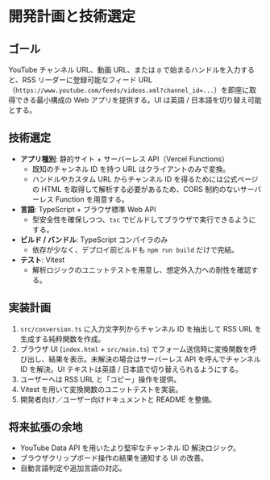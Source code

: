 # 開発計画と技術選定

## ゴール
YouTube チャンネル URL、動画 URL、または `@` で始まるハンドルを入力すると、RSS リーダーに登録可能なフィード URL（`https://www.youtube.com/feeds/videos.xml?channel_id=...`）を即座に取得できる最小構成の Web アプリを提供する。UI は英語 / 日本語を切り替え可能とする。

## 技術選定
- **アプリ種別**: 静的サイト + サーバーレス API（Vercel Functions）
  - 既知のチャンネル ID を持つ URL はクライアントのみで変換。
  - ハンドルやカスタム URL からチャンネル ID を得るためには公式ページの HTML を取得して解析する必要があるため、CORS 制約のないサーバーレス Function を用意する。
- **言語**: TypeScript + ブラウザ標準 Web API
  - 型安全性を確保しつつ、`tsc` でビルドしてブラウザで実行できるようにする。
- **ビルド / バンドル**: TypeScript コンパイラのみ
  - 依存が少なく、デプロイ前ビルドも `npm run build` だけで完結。
- **テスト**: Vitest
  - 解析ロジックのユニットテストを用意し、想定外入力への耐性を確認する。

## 実装計画
1. `src/conversion.ts` に入力文字列からチャンネル ID を抽出して RSS URL を生成する純粋関数を作成。
2. ブラウザ UI (`index.html` + `src/main.ts`) でフォーム送信時に変換関数を呼び出し、結果を表示。未解決の場合はサーバーレス API を呼んでチャンネル ID を解決。UI テキストは英語 / 日本語で切り替えられるようにする。
3. ユーザーへは RSS URL と「コピー」操作を提供。
4. Vitest を用いて変換関数のユニットテストを実装。
5. 開発者向け／ユーザー向けドキュメントと README を整備。

## 将来拡張の余地
- YouTube Data API を用いたより堅牢なチャンネル ID 解決ロジック。
- ブラウザクリップボード操作の結果を通知する UI の改善。
- 自動言語判定や追加言語の対応。
